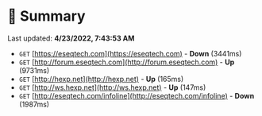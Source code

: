 # 📖 Summary
Last updated: **4/23/2022, 7:43:53 AM**

- `GET` [https://eseqtech.com](https://eseqtech.com) - **Down** (3441ms)
- `GET` [http://forum.eseqtech.com](http://forum.eseqtech.com) - **Up** (9731ms)
- `GET` [http://hexp.net](http://hexp.net) - **Up** (165ms)
- `GET` [http://ws.hexp.net](http://ws.hexp.net) - **Up** (147ms)
- `GET` [http://eseqtech.com/infoline](http://eseqtech.com/infoline) - **Down** (1987ms)
